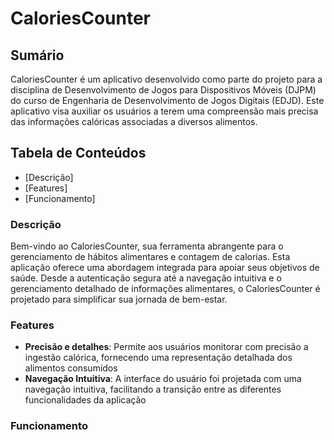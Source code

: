 # CaloriesCounter

## Sumário ##

CaloriesCounter é um aplicativo desenvolvido como parte do projeto para a disciplina de Desenvolvimento de Jogos para Dispositivos Móveis (DJPM) do curso de Engenharia de Desenvolvimento de Jogos Digitais (EDJD). Este aplicativo visa auxiliar os usuários a terem uma compreensão mais precisa das informações calóricas associadas a diversos alimentos.

## Tabela de Conteúdos ##
* [Descrição]
* [Features]
* [Funcionamento]

### Descrição ###
Bem-vindo ao CaloriesCounter, sua ferramenta abrangente para o gerenciamento de hábitos alimentares e contagem de calorias. Esta aplicação oferece uma abordagem integrada para apoiar seus objetivos de saúde. Desde a autenticação segura até a navegação intuitiva e o gerenciamento detalhado de informações alimentares, o CaloriesCounter é projetado para simplificar sua jornada de bem-estar.

### Features ###
* **Precisão e detalhes**: Permite aos usuários monitorar com precisão a ingestão calórica, fornecendo uma representação detalhada dos alimentos consumidos
* **Navegação Intuitiva**: A interface do usuário foi projetada com uma navegação intuitiva, facilitando a transição entre as diferentes funcionalidades da aplicação

### Funcionamento 





